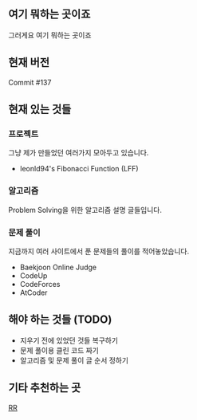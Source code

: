 ## 여기 뭐하는 곳이죠
그러게요 여기 뭐하는 곳이죠

## 현재 버전
Commit #137

## 현재 있는 것들

### 프로젝트
그냥 제가 만들었던 여러가지 모아두고 있습니다.
- leonld94's Fibonacci Function (LFF)

### 알고리즘
Problem Solving을 위한 알고리즘 설명 글들입니다.

### 문제 풀이
지금까지 여러 사이트에서 푼 문제들의 풀이를 적어놓았습니다.
- Baekjoon Online Judge
- CodeUp
- CodeForces
- AtCoder

## 해야 하는 것들 (TODO)
- 지우기 전에 있었던 것들 복구하기
- 문제 풀이용 클린 코드 짜기
- 알고리즘 및 문제 풀이 글 순서 정하기

## 기타 추천하는 곳
[RR](https://www.youtube.com/watch?v=dQw4w9WgXcQ)
